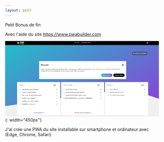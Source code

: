 ```yaml
---
layout: post
---
```


Petit Bonus de fin

Avec l'aide du site https://www.pwabuilder.com

![pwa](../images/pwaBuilder.jpg){: width="450px"}

J'ai crée une PWA du site installable sur smartphone et ordinateur avec (Edge, Chrome, Safari)
